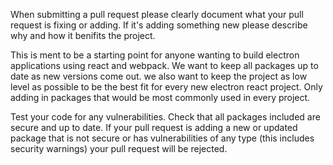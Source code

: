 When submitting a pull request please clearly document what your pull request is fixing or adding. If it's adding something new please describe why and how it benifits the project. 

This is ment to be a starting point for anyone wanting to build electron applications using react and webpack. We want to keep all packages up to date as new versions come out. we also want to keep the project as low level as possible to be the best fit for every new electron react project. Only adding in packages that would be most commonly used in every project. 

Test your code for any vulnerabilities. Check that all packages included are secure and up to date. If your pull request is adding a new or updated package that is not secure or has vulnerabilities of any type (this includes security warnings) your pull request will be rejected.
